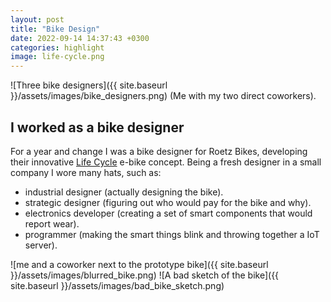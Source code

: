 ```yaml
---
layout: post
title: "Bike Design"
date: 2022-09-14 14:37:43 +0300
categories: highlight
image: life-cycle.png
---
```


![Three bike designers]({{ site.baseurl }}/assets/images/bike_designers.png)
(Me with my two direct coworkers).

## I worked as a bike designer

For a year and change I was a bike designer for Roetz Bikes, developing their innovative [Life Cycle](https://www.roetz.life/en/) e-bike concept. Being a fresh designer in a small company I wore many hats, such as:

- industrial designer (actually designing the bike).
- strategic designer (figuring out who would pay for the bike and why).
- electronics developer (creating a set of smart components that would report wear).
- programmer (making the smart things blink and throwing together a IoT server).

![me and a coworker next to the prototype bike]({{ site.baseurl }}/assets/images/blurred_bike.png)
![A bad sketch of the bike]({{ site.baseurl }}/assets/images/bad_bike_sketch.png)
